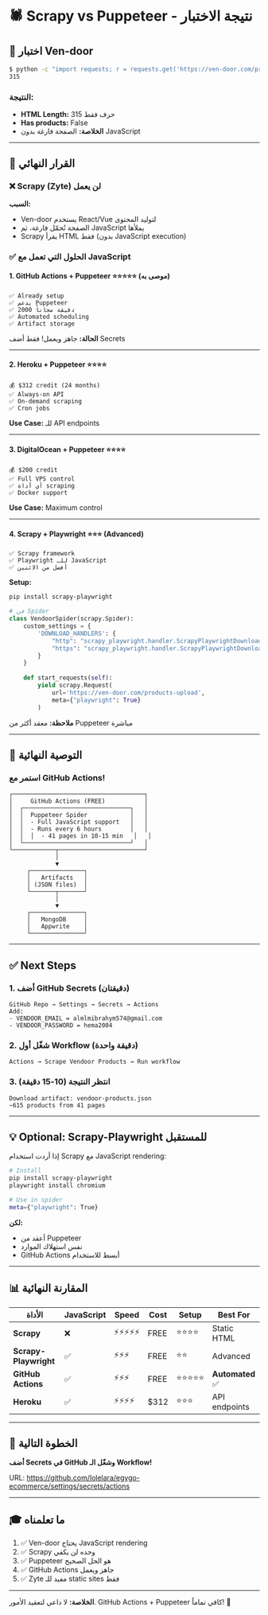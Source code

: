 # 🕷️ Scrapy vs Puppeteer - نتيجة الاختبار

## 🧪 اختبار Ven-door

```bash
$ python -c "import requests; r = requests.get('https://ven-door.com/products-upload'); print(len(r.text))"
315
```

### النتيجة:
- **HTML Length:** 315 حرف فقط
- **Has products:** False
- **الخلاصة:** الصفحة فارغة بدون JavaScript

---

## 🎯 القرار النهائي

### ❌ Scrapy (Zyte) لن يعمل
**السبب:**
- Ven-door يستخدم React/Vue لتوليد المحتوى
- الصفحة تُحمّل فارغة، ثم JavaScript يملأها
- Scrapy يقرأ HTML فقط (بدون JavaScript execution)

### ✅ الحلول التي تعمل مع JavaScript

#### 1. **GitHub Actions + Puppeteer** ⭐⭐⭐⭐⭐ (موصى به)
```
✅ Already setup
✅ يدعم Puppeteer
✅ 2000 دقيقة مجاناً
✅ Automated scheduling
✅ Artifact storage
```

**الحالة:** جاهز ويعمل! فقط أضف Secrets

---

#### 2. **Heroku + Puppeteer** ⭐⭐⭐⭐
```
💰 $312 credit (24 months)
✅ Always-on API
✅ On-demand scraping
✅ Cron jobs
```

**Use Case:** للـ API endpoints

---

#### 3. **DigitalOcean + Puppeteer** ⭐⭐⭐⭐
```
💰 $200 credit
✅ Full VPS control
✅ أي أداة scraping
✅ Docker support
```

**Use Case:** Maximum control

---

#### 4. **Scrapy + Playwright** ⭐⭐⭐ (Advanced)
```
✅ Scrapy framework
✅ Playwright للـ JavaScript
✅ أفضل من الاثنين
```

**Setup:**
```bash
pip install scrapy-playwright
```

```python
# في Spider
class VendoorSpider(scrapy.Spider):
    custom_settings = {
        'DOWNLOAD_HANDLERS': {
            "http": "scrapy_playwright.handler.ScrapyPlaywrightDownloadHandler",
            "https": "scrapy_playwright.handler.ScrapyPlaywrightDownloadHandler",
        }
    }
    
    def start_requests(self):
        yield scrapy.Request(
            url='https://ven-door.com/products-upload',
            meta={"playwright": True}
        )
```

**ملاحظة:** معقد أكثر من Puppeteer مباشرة

---

## 🎯 التوصية النهائية

### **استمر مع GitHub Actions!**

```
┌─────────────────────────────────────┐
│     GitHub Actions (FREE)           │
│  ┌──────────────────────────────┐   │
│  │  Puppeteer Spider            │   │
│  │  - Full JavaScript support   │   │
│  │  - Runs every 6 hours        │   │
│  │  │  - 41 pages in 10-15 min   │   │
│  └──────────────────────────────┘   │
└────────────┬────────────────────────┘
             │
             ▼
     ┌───────────────┐
     │   Artifacts   │
     │ (JSON files)  │
     └───────┬───────┘
             │
             ▼
     ┌───────────────┐
     │   MongoDB     │
     │   Appwrite    │
     └───────────────┘
```

---

## ✅ Next Steps

### 1. أضف GitHub Secrets (دقيقتان)
```
GitHub Repo → Settings → Secrets → Actions
Add:
- VENDOOR_EMAIL = almlmibrahym574@gmail.com
- VENDOOR_PASSWORD = hema2004
```

### 2. شغّل أول Workflow (دقيقة واحدة)
```
Actions → Scrape Vendoor Products → Run workflow
```

### 3. انتظر النتيجة (10-15 دقيقة)
```
Download artifact: vendoor-products.json
~615 products from 41 pages
```

---

## 💡 Optional: Scrapy-Playwright للمستقبل

إذا أردت استخدام Scrapy مع JavaScript rendering:

```bash
# Install
pip install scrapy-playwright
playwright install chromium

# Use in spider
meta={"playwright": True}
```

**لكن:**
- أعقد من Puppeteer
- نفس استهلاك الموارد
- GitHub Actions أبسط للاستخدام

---

## 📊 المقارنة النهائية

| الأداة | JavaScript | Speed | Cost | Setup | Best For |
|--------|-----------|-------|------|-------|----------|
| **Scrapy** | ❌ | ⚡⚡⚡⚡⚡ | FREE | ⭐⭐⭐⭐ | Static HTML |
| **Scrapy-Playwright** | ✅ | ⚡⚡⚡ | FREE | ⭐⭐ | Advanced |
| **GitHub Actions** | ✅ | ⚡⚡⚡ | FREE | ⭐⭐⭐⭐⭐ | **Automated** ✅ |
| **Heroku** | ✅ | ⚡⚡⚡⚡ | $312 | ⭐⭐⭐ | API endpoints |

---

## 🚀 الخطوة التالية

**أضف Secrets في GitHub وشغّل الـ Workflow!** 

URL: https://github.com/lolelara/egygo-ecommerce/settings/secrets/actions

---

## 🎓 ما تعلمناه

1. ✅ Ven-door يحتاج JavaScript rendering
2. ✅ Scrapy وحده لن يكفي
3. ✅ Puppeteer هو الحل الصحيح
4. ✅ GitHub Actions جاهز ويعمل
5. ✅ Zyte مفيد للـ static sites فقط

---

**الخلاصة:** لا داعي لتعقيد الأمور. GitHub Actions + Puppeteer كافي تماماً! 🎉
